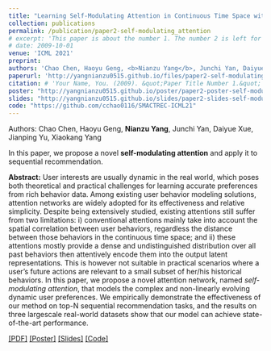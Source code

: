 ```yaml
---
title: "Learning Self-Modulating Attention in Continuous Time Space with Applications to Sequential Recommendation"
collection: publications
permalink: /publication/paper2-self-modulating_attention
# excerpt: 'This paper is about the number 1. The number 2 is left for future work.'
# date: 2009-10-01
venue: 'ICML 2021'
preprint:
authors: 'Chao Chen, Haoyu Geng, <b>Nianzu Yang</b>, Junchi Yan, Daiyue Xue, Jianping Yu, Xiaokang Yang'
paperurl: 'http://yangnianzu0515.github.io/files/paper2-self-modulating_attention.pdf'
citation: # 'Your Name, You. (2009). &quot;Paper Title Number 1.&quot; <i>Journal 1</i>. 1(1).'
poster: "http://yangnianzu0515.github.io/poster/paper2-poster-self-modulating_attention.pdf"
slides: "http://yangnianzu0515.github.io/slides/paper2-slides-self-modulating_attention.pdf"
code: "https://github.com/cchao0116/SMACTREC-ICML21"
---
```

Authors: Chao Chen, Haoyu Geng, **Nianzu Yang**, Junchi Yan, Daiyue Xue, Jianping Yu, Xiaokang Yang

In this paper, we propose a novel **self-modulating attention** and apply it to sequential recommendation.

**Abstract:** User interests are usually dynamic in the real world, which poses both theoretical and practical challenges for learning accurate preferences from rich behavior data. Among existing user behavior modeling solutions, attention networks are widely adopted for its effectiveness and relative simplicity. Despite being extensively studied, existing attentions still suffer from two limitations: i) conventional attentions mainly take into account the spatial correlation between user behaviors, regardless the distance between those behaviors in the continuous time space; and ii) these attentions mostly provide a dense and undistinguished distribution over all past behaviors then attentively encode them into the output latent representations. This is however not suitable in practical scenarios where a user’s future actions are relevant to a small subset of her/his historical behaviors. In this paper, we propose a novel attention network, named *self-modulating attention*, that models the complex and non-linearly evolving dynamic user preferences. We empirically demonstrate the effectiveness of our method on top-N sequential recommendation tasks, and the results on three largescale real-world datasets show that our model can achieve state-of-the-art performance.

[[PDF]](http://yangnianzu0515.github.io/files/paper2-self-modulating_attention.pdf)
[[Poster]](http://yangnianzu0515.github.io/poster/paper2-poster-self-modulating_attention.pdf)
[[Slides]](http://yangnianzu0515.github.io/slides/paper2-slides-self-modulating_attention.pdf)
[[Code]](https://github.com/cchao0116/SMACTREC-ICML21)
